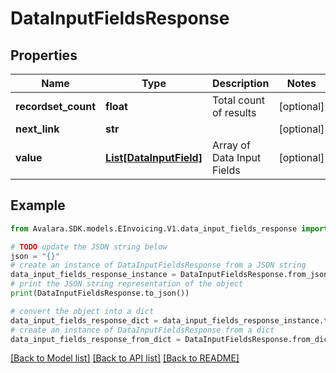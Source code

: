# DataInputFieldsResponse


## Properties

Name | Type | Description | Notes
------------ | ------------- | ------------- | -------------
**recordset_count** | **float** | Total count of results | [optional] 
**next_link** | **str** |  | [optional] 
**value** | [**List[DataInputField]**](DataInputField.md) | Array of Data Input Fields | [optional] 

## Example

```python
from Avalara.SDK.models.EInvoicing.V1.data_input_fields_response import DataInputFieldsResponse

# TODO update the JSON string below
json = "{}"
# create an instance of DataInputFieldsResponse from a JSON string
data_input_fields_response_instance = DataInputFieldsResponse.from_json(json)
# print the JSON string representation of the object
print(DataInputFieldsResponse.to_json())

# convert the object into a dict
data_input_fields_response_dict = data_input_fields_response_instance.to_dict()
# create an instance of DataInputFieldsResponse from a dict
data_input_fields_response_from_dict = DataInputFieldsResponse.from_dict(data_input_fields_response_dict)
```
[[Back to Model list]](../README.md#documentation-for-models) [[Back to API list]](../README.md#documentation-for-api-endpoints) [[Back to README]](../README.md)


